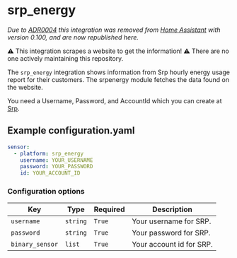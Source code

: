 # srp_energy

_Due to [ADR0004](https://github.com/home-assistant/architecture/blob/master/adr/0004-webscraping.md) this integration was removed from [Home Assistant](https://github.com/home-assistant/home-assistant/tree/0.99.0) with version 0.100, and are now republished here._

⚠️ This integration scrapes a website to get the information!
⚠️ There are no one actively maintaining this repository.

The `srp_energy` integration shows information from Srp hourly energy usage report for their customers. The srpenergy module fetches the data found on the website.

You need a Username, Password, and AccountId which you can create at [Srp](https://www.srpnet.com).

## Example configuration.yaml

```yaml
sensor:
  - platform: srp_energy
    username: YOUR_USERNAME
    password: YOUR_PASSWORD
    id: YOUR_ACCOUNT_ID
```

### Configuration options

Key | Type | Required | Description
-- | -- | -- | --
`username` | `string` | `True` | Your username for SRP.
`password` | `string` | `True` | Your password for SRP.
`binary_sensor` | `list` | `True` | Your account id for SRP.